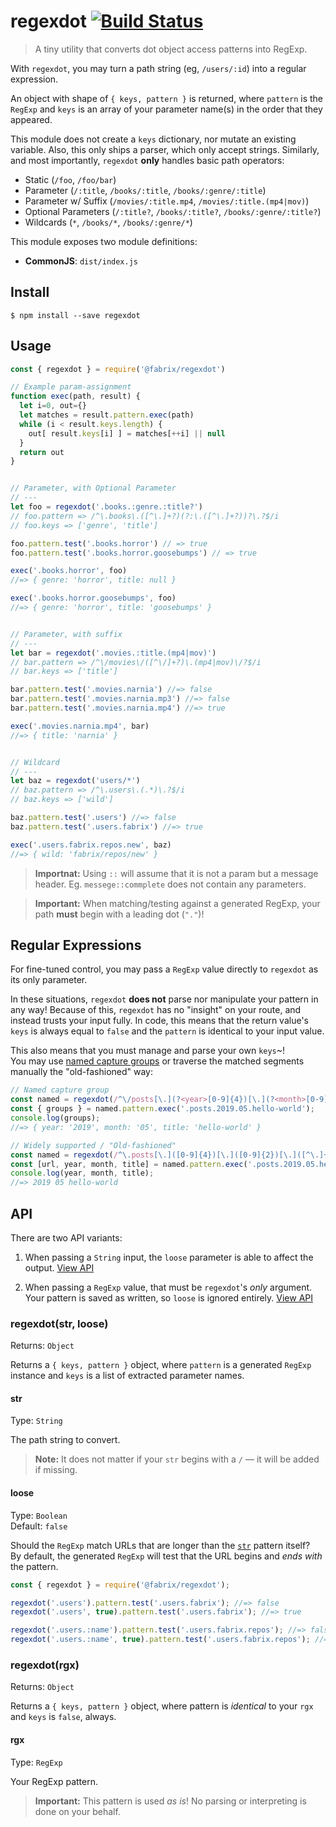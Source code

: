 # regexdot [![Build Status](https://badgen.now.sh/travis/fabrix/regexdot)](https://travis-ci.org/fabrix/regexdot)

> A tiny utility that converts dot object access patterns into RegExp.

With `regexdot`, you may turn a path string (eg, `/users/:id`) into a regular expression.

An object with shape of `{ keys, pattern }` is returned, where `pattern` is the `RegExp` and `keys` is an array of your parameter name(s) in the order that they appeared.

This module does not create a `keys` dictionary, nor mutate an existing variable. Also, this only ships a parser, which only accept strings. Similarly, and most importantly, `regexdot` **only** handles basic path operators:

* Static (`/foo`, `/foo/bar`)
* Parameter (`/:title`, `/books/:title`, `/books/:genre/:title`)
* Parameter w/ Suffix (`/movies/:title.mp4`, `/movies/:title.(mp4|mov)`)
* Optional Parameters (`/:title?`, `/books/:title?`, `/books/:genre/:title?`)
* Wildcards (`*`, `/books/*`, `/books/:genre/*`)

This module exposes two module definitions:

* **CommonJS**: `dist/index.js`

## Install

```
$ npm install --save regexdot
```


## Usage

```js
const { regexdot } = require('@fabrix/regexdot')

// Example param-assignment
function exec(path, result) {
  let i=0, out={}
  let matches = result.pattern.exec(path)
  while (i < result.keys.length) {
    out[ result.keys[i] ] = matches[++i] || null
  }
  return out
}


// Parameter, with Optional Parameter
// ---
let foo = regexdot('.books.:genre.:title?')
// foo.pattern => /^\.books\.([^\.]+?)(?:\.([^\.]+?))?\.?$/i
// foo.keys => ['genre', 'title']

foo.pattern.test('.books.horror') // => true
foo.pattern.test('.books.horror.goosebumps') // => true

exec('.books.horror', foo)
//=> { genre: 'horror', title: null }

exec('.books.horror.goosebumps', foo)
//=> { genre: 'horror', title: 'goosebumps' }


// Parameter, with suffix
// ---
let bar = regexdot('.movies.:title.(mp4|mov)')
// bar.pattern => /^\/movies\/([^\/]+?)\.(mp4|mov)\/?$/i
// bar.keys => ['title']

bar.pattern.test('.movies.narnia') //=> false
bar.pattern.test('.movies.narnia.mp3') //=> false
bar.pattern.test('.movies.narnia.mp4') //=> true

exec('.movies.narnia.mp4', bar)
//=> { title: 'narnia' }


// Wildcard
// ---
let baz = regexdot('users/*')
// baz.pattern => /^\.users\.(.*)\.?$/i
// baz.keys => ['wild']

baz.pattern.test('.users') //=> false
baz.pattern.test('.users.fabrix') //=> true

exec('.users.fabrix.repos.new', baz)
//=> { wild: 'fabrix/repos/new' }
```

> **Importnat:** Using `::` will assume that it is not a param but a message header. Eg. `messege::commplete` does not contain any parameters.

> **Important:** When matching/testing against a generated RegExp, your path **must** begin with a leading dot (`"."`)!

## Regular Expressions

For fine-tuned control, you may pass a `RegExp` value directly to `regexdot` as its only parameter.

In these situations, `regexdot` **does not** parse nor manipulate your pattern in any way! Because of this, `regexdot` has no "insight" on your route, and instead trusts your input fully. In code, this means that the return value's `keys` is always equal to `false` and the `pattern` is identical to your input value.

This also means that you must manage and parse your own `keys`~!<br>
You may use [named capture groups](https://javascript.info/regexp-groups#named-groups) or traverse the matched segments manually the "old-fashioned" way:

```js
// Named capture group
const named = regexdot(/^\/posts[\.](?<year>[0-9]{4})[\.](?<month>[0-9]{2})[\.](?<title>[^\.]+)/i);
const { groups } = named.pattern.exec('.posts.2019.05.hello-world');
console.log(groups);
//=> { year: '2019', month: '05', title: 'hello-world' }

// Widely supported / "Old-fashioned"
const named = regexdot(/^\.posts[\.]([0-9]{4})[\.]([0-9]{2})[\.]([^\.]+)/i);
const [url, year, month, title] = named.pattern.exec('.posts.2019.05.hello-world');
console.log(year, month, title);
//=> 2019 05 hello-world
```


## API

There are two API variants:

1) When passing a `String` input, the `loose` parameter is able to affect the output. [View API](#regexdotstr-loose)

2) When passing a `RegExp` value, that must be `regexdot`'s _only_ argument.<br>
Your pattern is saved as written, so `loose` is ignored entirely. [View API](#regexdotrgx)

### regexdot(str, loose)
Returns: `Object`

Returns a `{ keys, pattern }` object, where `pattern` is a generated `RegExp` instance and `keys` is a list of extracted parameter names.

#### str
Type: `String`

The path string to convert.

> **Note:** It does not matter if your `str` begins with a `/` &mdash; it will be added if missing.

#### loose
Type: `Boolean`<br>
Default: `false`

Should the `RegExp` match URLs that are longer than the [`str`](#str) pattern itself?<br>
By default, the generated `RegExp` will test that the URL begins and _ends with_ the pattern.

```js
const { regexdot } = require('@fabrix/regexdot');

regexdot('.users').pattern.test('.users.fabrix'); //=> false
regexdot('.users', true).pattern.test('.users.fabrix'); //=> true

regexdot('.users.:name').pattern.test('.users.fabrix.repos'); //=> false
regexdot('.users.:name', true).pattern.test('.users.fabrix.repos'); //=> true
```

### regexdot(rgx)
Returns: `Object`

Returns a `{ keys, pattern }` object, where pattern is _identical_ to your `rgx` and `keys` is `false`, always.

#### rgx
Type: `RegExp`

Your RegExp pattern.

> **Important:** This pattern is used _as is_! No parsing or interpreting is done on your behalf.
